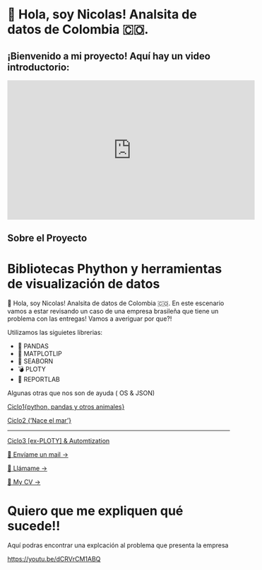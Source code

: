  # 👋 Hola, soy Nicolas! Analsita de datos de Colombia 🇨🇴.
 
## ¡Bienvenido a mi proyecto! Aquí hay un video introductorio:
<iframe width="560" height="315" src="https://www.youtube.com/embed/dCRVrCM1ABQ" frameborder="0" allowfullscreen></iframe>


## Sobre el Proyecto

# Bibliotecas Phython y herramientas de visualización de datos

 👋 Hola, soy Nicolas! Analsita de datos de Colombia 🇨🇴.
En este escenario vamos a estar revisando un caso de una empresa brasileña que tiene un problema con las entregas!
Vamos a averiguar por que?!

Utilizamos las siguietes librerias:

- 🐼 PANDAS
- 📏 MATPLOTLIP
- 🌊 SEABORN
- 💣 PLOTY
- 📝 REPORTLAB

Algunas otras que nos son de ayuda ( OS & JSON)

[Ciclo1{python, pandas y otros animales}](https://www.notion.so/30053bd4a59843dba19678d946f15ce2?pvs=21)

[Ciclo2 {’Nace el mar’}](https://www.notion.so/d78a42b8816b4e65afce5a580b8b8e0e?pvs=21)

---

[Ciclo3 [ex-PLOTY] & Automtization ](https://www.notion.so/10031860c0cc48b285ea4a4ba8ff8201?pvs=21)

[📨 Envíame un mail →](mailto:)

[🤙 Llámame →](tel:)

[📝 My CV →](https://www.notion.so/templates/resume)

# Quiero que me expliquen qué sucede!!

Aquí podras encontrar una explcación al problema que presenta la empresa

https://youtu.be/dCRVrCM1ABQ

[]()
